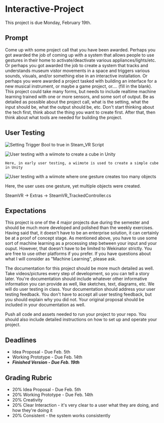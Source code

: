 

# Interactive-Project
This project is due Monday, February 19th.

## Prompt
Come up with some project call that you have been awarded. Perhaps you got awarded the job of coming up with a system that allows people to use gestures in their home to activate/deactivate various appliances/lights/etc. Or perhaps you got awarded the job to create a system that tracks and understands museum vistor movements in a space and triggers various sounds, visuals, and/or something else in an interactive installation. Or perhaps you were awarded a project tasked with building an interface for a new musical instrument, or maybe a game project, or.... (fill in the blank). This project could take many forms, but needs to include realtime machine learning trained with one or more sensors, and some sort of output. Be as detailed as possible about the project call, what is the setting, what the input should be, what the output should be, etc. Don't start thinking about the tech first, think about the thing you want to create first. After that, then think about what tools are needed for building the project.



## User Testing

![Setting Trigger Bool to true in Steam_VR Script](https://github.com/artintelclass/interactive-project-njw275/blob/master/Images/TriggerFromSteamVR.png)

![User testing with a wiimote to create a cube in Unity](https://github.com/artintelclass/interactive-project-njw275/blob/master/GIFs/user-testing-wiimote.gif)

``` Here, in early user testing, a wiimote is used to create a simple cube in Unity ```

![User testing with a wiimote where one gesture creates too many objects](https://github.com/artintelclass/interactive-project-njw275/blob/master/GIFs/too-many-cubes-usertesting.gif)

Here, the user uses one gesture, yet multiple objects were created. 



SteamVR -> Extras -> SteamVR_TrackedController.cs




## Expectations
This project is one of the 4 major projects due during the semester and should be much more developed and polished than the weekly exercises. Having said that, it doesn't have to be an enterprise solution, it can certainly be at a proof of concept stage. As mentioned above, you have to use some sort of machine learning as a processing step between your input and your ouput. However, that doesn't have to be limited to Wekinator strictly. You are free to use other platforms if you prefer. If you have questions about what I will consider as "Machine Learning", please ask. 

The documentation for this project should be more much detailed as well. Take videos/pictures every step of development, so you can tell a story later. You're documentation should include whatever other informative information you can provide as well, like sketches, text, diagrams, etc. We will do user testing in class. Your documentation should address your user testing feedback. You don't have to accept all user testing feedback, but you should explain why you did not. Your original proposal should be included in your documentation as well.

Push all code and assets needed to run your project to your repo. You should also include detailed instructions on how to set up and operate your project.

## Deadlines
* Idea Proposal - Due Feb. 5th
* Working Prototype - Due Feb. 14th
* ***Finished Version - Due Feb. 19th*** 

## Grading Rubric
* 20% Idea Proposal - Due Feb. 5th
* 20% Working Prototype - Due Feb. 14th
* 20% Creativity
* 20% Clear Interaction - it's very clear to a user what they are doing, and how they're doing it
* 20% Consistent - the system works consistently

